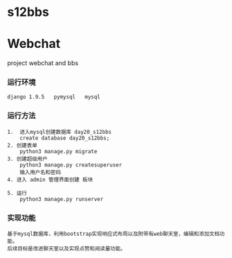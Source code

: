 # s12bbs
# Webchat
project webchat and bbs

### 运行环境
    django 1.9.5   pymysql   mysql

### 运行方法
    1.  进入mysql创建数据库 day20_s12bbs
        create database day20_s12bbs;
    2. 创建表单
        python3 manage.py migrate 
    3. 创建超级用户
        python3 manage.py createsuperuser
        输入用户名和密码
    4. 进入 admin 管理界面创建 板块 
    
    5. 运行
        python3 manage.py runserver
### 实现功能
    基于mysql数据库，利用bootstrap实现响应式布局以及附带有web聊天室，编辑和添加文档功能。
    后续目标是改进聊天室以及实现点赞和阅读量功能。
